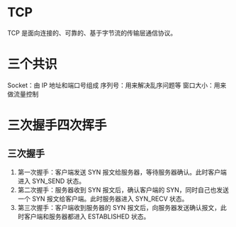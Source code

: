 # TCP
TCP 是面向连接的、可靠的、基于字节流的传输层通信协议。

# 三个共识
Socket：由 IP 地址和端口号组成
序列号：用来解决乱序问题等
窗口大小：用来做流量控制

# 三次握手四次挥手

## 三次握手

1. 第一次握手：客户端发送 SYN 报文给服务器，等待服务器确认。此时客户端进入 SYN_SEND 状态。
2. 第二次握手：服务器收到 SYN 报文后，确认客户端的 SYN，同时自己也发送一个 SYN 报文给客户端。此时服务器进入 SYN_RECV 状态。
3. 第三次握手：客户端收到服务器的 SYN 报文后，向服务器发送确认报文，此时客户端和服务器都进入 ESTABLISHED 状态。